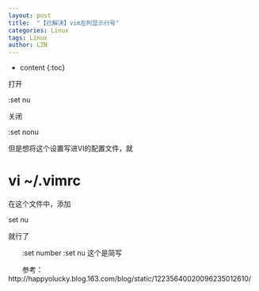 ```yaml
---
layout: post
title:  "【已解决】vim左列显示行号" 
categories: Linux
tags: Linux
author: LZN
---
```


* content
{:toc}

打开

:set nu

关闭

:set nonu

但是想将这个设置写进VI的配置文件，就

# vi ~/.vimrc

在这个文件中，添加

set nu

就行了
<p style="text-indent: 2em;">:set number
:set nu 这个是简写</p>
<p style="text-indent: 2em;"></p>
<p style="text-indent: 2em;">参考：http://happyolucky.blog.163.com/blog/static/12235640020096235012610/</p>